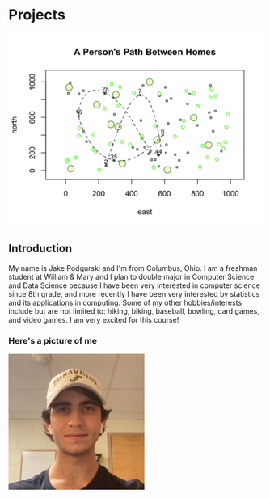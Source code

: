 # Projects

![alt text](https://github.com/jdpodgurski/Wicked_Problems/blob/main/Project1.png)

## Introduction

My name is Jake Podgurski and I'm from Columbus, Ohio. I am a freshman student at William & Mary and I plan to double major in Computer Science and Data Science because I have been very interested in computer science since 8th grade, and more recently I have been very interested by statistics and its applications in computing. Some of my other hobbies/interests include but are not limited to: hiking, biking, baseball, bowling, card games, and video games. I am very excited for this course!

### Here's a picture of me

![](jake.jpg)

